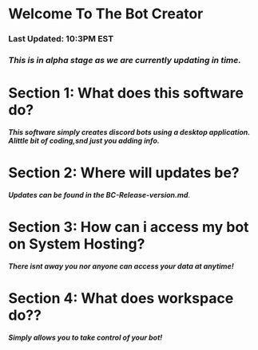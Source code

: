 # Welcome To The Bot Creator
###	Last Updated: 10:3PM EST

### <em><strong>This is in alpha stage as we are currently updating in time.</em></strong>
#	Section 1: What does this software do?
<em><strong>This software simply creates discord bots using a desktop application. Alittle bit of coding,snd just you adding info.</em></strong>
#	Section 2: Where will updates be?
<em><strong>Updates can be found in the BC-Release-version.md</strong></em>.
#	Section 3: How can i access my bot on System Hosting?
<em><strong>There isnt away you nor anyone can access your data at anytime!</em></strong>
#	Section 4: What does workspace do??
<em><strong>Simply allows you to take control of your bot!</em></strong>